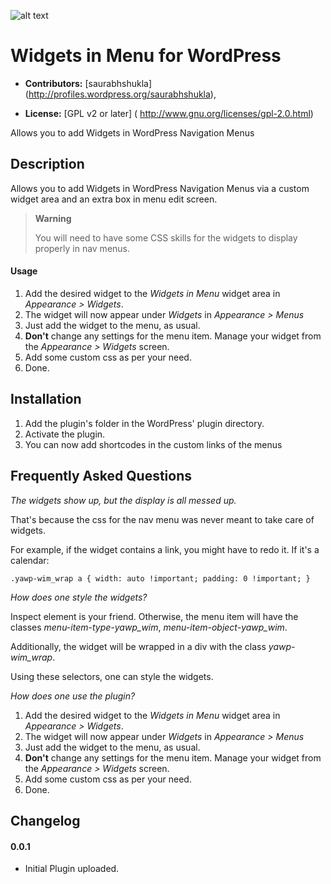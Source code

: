 ![alt text](https://plugins.svn.wordpress.org/widgets-in-menu/assets/banner-772x250.jpg)
# Widgets in Menu for WordPress #

* **Contributors:** [saurabhshukla] (http://profiles.wordpress.org/saurabhshukla),

* **License:** [GPL v2 or later] ( http://www.gnu.org/licenses/gpl-2.0.html)

Allows you to add Widgets in WordPress Navigation Menus

## Description ##

Allows you to add Widgets in WordPress Navigation Menus via a custom widget area and an extra box in menu edit screen.

> **Warning**
> 
> You will need to have some CSS skills for the widgets to display properly in nav menus.

#### Usage ####

1. Add the desired widget to the *Widgets in Menu* widget area in *Appearance > Widgets*.
1. The widget will now appear under *Widgets* in *Appearance > Menus*
1. Just add the widget to the menu, as usual. 
1. **Don't** change any settings for the menu item. Manage your widget from the *Appearance > Widgets* screen.
1. Add some custom css as per your need.
1. Done. 

## Installation ##

1. Add the plugin's folder in the WordPress' plugin directory.
1. Activate the plugin.
1. You can now add shortcodes in the custom links of the menus

## Frequently Asked Questions ##

*The widgets show up, but the display is all messed up.*

That's because the css for the nav menu was never meant to take care of widgets.

For example, if the widget contains a link, you might have to redo it. If it's a calendar:

`.yawp-wim_wrap a {
width: auto !important;
padding: 0 !important;
}`

*How does one style the widgets?*

Inspect element is your friend. Otherwise, the menu item will have the classes *menu-item-type-yawp_wim*, *menu-item-object-yawp_wim*.

Additionally, the widget will be wrapped in a div with the class *yawp-wim_wrap*.

Using these selectors, one can style the widgets.

*How does one use the plugin?*

1. Add the desired widget to the *Widgets in Menu* widget area in *Appearance > Widgets*.
1. The widget will now appear under *Widgets* in *Appearance > Menus*
1. Just add the widget to the menu, as usual. 
1. **Don't** change any settings for the menu item. Manage your widget from the *Appearance > Widgets* screen.
1. Add some custom css as per your need.
1. Done. 

## Changelog ##

#### 0.0.1 ####
* Initial Plugin uploaded.
